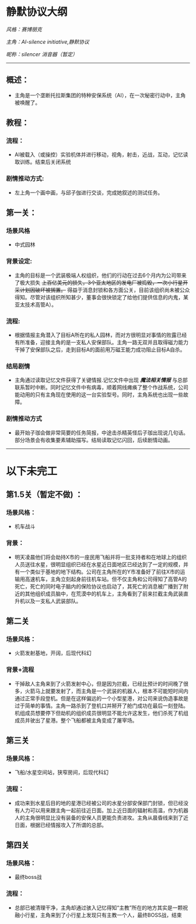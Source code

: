 # 静默协议大纲

*风格：赛博朋克*

*主角：AI-silence initiative,静默协议*

*昵称：silencer 消音器（暂定）*

-----
## 概述：
+ 主角是一个垄断托拉斯集团的特种安保系统（AI），在一次秘密行动中，主角被唤醒了。

## 教程：
### 流程：
+ AI被载入（或操控）实验机体并进行移动，视角，射击，近战，互动，记忆读取训练。结束后关闭系统
### 剧情推动方式: 
+ 左上角一个画中画，与邱子伽进行交谈，完成她叙述的测试任务。

## 第一关：
### 场景风格
+   中式园林
### 背景设定:
+ 主角的目标是一个武装极端人权组织，他们的行动在过去6个月内为公司带来了极大损失
  ~~上百亿美元的损失，3个亚太地区的发电厂被捣毁，一次小行星开采计划因破坏被搁置。~~
得益于消息封锁和各方面公关，目前该组织尚未被公众得知。尽管对该组织所知甚少，董事会很快锁定了给他们提供信息的内鬼，某亚太技术高管A）。
### 流程:
+ 根据情报主角潜入了目标A所在的私人园林，而对方很明显对事情的败露已经有所准备，迎接主角的是一支私人安保部队。主角一路无双并且取得磁力能力干掉了安保部队之后，走到目标A的面前用万磁王能力成功阻止目标A自杀。
### 结局剧情
+ 主角通过读取记忆文件获得了关键情报.记忆文件中出现 ***魔法相关情报*** 与总部联系暂时中断。同时记忆文件中有病毒，顺着网线瘫痪了整个作战系统，公司能动用的只有主角现在使用的这一台实验型号。同时，主角系统也出现一些故障。
### 剧情推动方式
+ 最开始子珈会做非常简要的任务简报，中途击杀精英怪后子珈出现说几句话。部分场景会有收集要素辅助描写。结局读取记忆闪回，后续剧情动画。
 --------
 # 以下未完工
 
## 第1.5关（暂定不做) ：
### 场景风格：
+ 机车战斗
### 背景：
+ 明天凌晨他们将会劫持X市的一座民用飞船并将一批支持者和在地球上的组织人员送往水星，很明显组织已经在水星近日面地区已经达到了一定的规模，并有一个类似于基地的地下结构。公司在主角所在的Y市准备好了前往X市的运输用高速机车，主角立刻起身前往机车站。但不仅主角和公司得知了高管A的死亡，死亡的同时电子脑内的保险协议也启动了，其死亡的消息被广播到了附近的其他组织成员脑中，在荒漠中的机车上，主角看到了前来拦截主角武装直升机以及一支私人武装部队。
## 第二关
### 场景风格：
+ 火箭发射基地，开阔，后现代科幻
### 背景+流程
+ 干掉敌人主角来到了火箭发射中心，但是因为拦截，已经比预计的时间晚了很多，火箭马上就要发射了，而主角是一个武装的机器人，根本不可能短时间内通过正常手段登机。但是在这样偏远的一个小型星港，对公司来说伪造事故是过于简单的事情。主角一路杀到了登机口并掰开了舱门成功在最后一刻登陆。机组成员想要停下但劫机的组织成员很明显不能允许这发生，他们杀死了机组成员并驶出了星港。整个飞船都被主角变成了屠宰场。
## 第三关
### 场景风格：
+ 飞船/水星空间站，狭窄房间，后现代科幻
### 流程：
+ 成功来到水星后目的地的星港已经被公司的水星分部安保部门封锁，但已经没有人力可以用来跟主角一起前往近日面。加上近日面的辐射和高温，作为机器人的主角很明显比没有装备的安保人员更能负责进攻。主角从晨昏线来到了近日面，根据已经情报攻入了所谓的总部。
## 第四关
### 场景风格：
+ 最终boss战
### 流程：
+ 总部已被清理干净，主角却通过骇入记忆得知“主教”所在的地方其实是一颗祝融小行星，主角来到了小行星上发现只有主教一个人，最终BOSS战，结束
